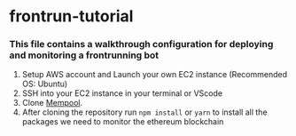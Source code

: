 # frontrun-tutorial

### This file contains a walkthrough configuration for deploying and monitoring a frontrunning bot

1. Setup AWS account and Launch your own EC2 instance (Recommended OS: Ubuntu)
2. SSH into your EC2 instance in your terminal or VScode
3. Clone [Mempool](https://github.com/leonardbcampbell/mempool).
4. After cloning the repository run `npm install` or `yarn` to install all the packages we need to monitor the ethereum blockchain
